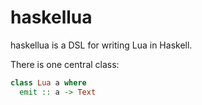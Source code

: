 # haskellua

haskellua is a DSL for writing Lua in Haskell.

There is one central class:

```haskell
class Lua a where
  emit :: a -> Text
```
